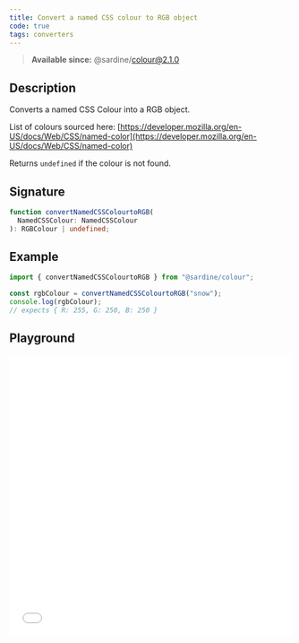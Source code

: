 ```yaml
---
title: Convert a named CSS colour to RGB object
code: true
tags: converters
---
```


> **Available since:** @sardine/colour@2.1.0

## Description

Converts a named CSS Colour into a RGB object.

List of colours sourced here:
[https://developer.mozilla.org/en-US/docs/Web/CSS/named-color](https://developer.mozilla.org/en-US/docs/Web/CSS/named-color)

Returns `undefined` if the colour is not found.

## Signature

```typescript
function convertNamedCSSColourtoRGB(
  NamedCSSColour: NamedCSSColour
): RGBColour | undefined;
```

## Example

```javascript
import { convertNamedCSSColourtoRGB } from "@sardine/colour";

const rgbColour = convertNamedCSSColourtoRGB("snow");
console.log(rgbColour);
// expects { R: 255, G: 250, B: 250 }
```

## Playground

<iframe src="/playground/convertNamedCSSColourtoRGB" title="convertNamedCSSColourtoRGB" width="100%" height="500px" style="border:0; overflow:hidden;" sandbox="allow-scripts allow-same-origin"></iframe>
